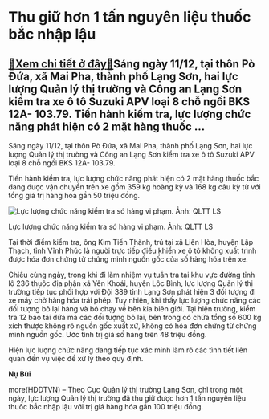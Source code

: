 Thu giữ hơn 1 tấn nguyên liệu thuốc bắc nhập lậu
================================================

[:gift:Xem chi tiết ở đây:gift:](https://hddtvn.com/thu-giu-hon-1-tan-nguyen-lieu-thuoc-bac-nhap-lau/)Sáng ngày 11/12, tại thôn Pò Đứa, xã Mai Pha, thành phố Lạng Sơn, hai lực lượng Quản lý thị trường và Công an Lạng Sơn kiểm tra xe ô tô Suzuki APV loại 8 chỗ ngồi BKS 12A- 103.79. Tiến hành kiểm tra, lực lượng chức năng phát hiện có 2 mặt hàng thuốc …
-----------------------------------------------------------------------------------------------------------------------------------------------------------------------------------------------------------------------------------------------------------


Sáng ngày 11/12, tại thôn Pò Đứa, xã Mai Pha, thành phố Lạng Sơn, hai lực lượng Quản lý thị trường và Công an Lạng Sơn kiểm tra xe ô tô Suzuki APV loại 8 chỗ ngồi BKS 12A- 103.79.


Tiến hành kiểm tra, lực lượng chức năng phát hiện có 2 mặt hàng thuốc bắc đang được vận chuyển trên xe gồm 359 kg hoàng kỳ và 168 kg câu kỳ tử với tổng giá trị hàng hóa gần 50 triệu đồng.





![Lực lượng chức năng kiểm tra só hàng vi phạm. Ảnh: QLTT LS](https://hddtvn.com/wp-content/uploads/2021/01/3345_duoc_lieu_-_1_tan.JPG.jpg "Lực lượng chức năng kiểm tra só hàng vi phạm. Ảnh: QLTT LS")


Lực lượng chức năng kiểm tra só hàng vi phạm. Ảnh: QLTT LS



Tại thời điểm kiểm tra, ông Kim Tiến Thành, trú tại xã Liên Hòa, huyện Lập Thạch, tỉnh Vĩnh Phúc là người trực tiếp điều khiển xe ô tô không xuất trình được hóa đơn chứng từ chứng minh nguồn gốc của số hàng hóa trên xe.


Chiều cùng ngày, trong khi đi làm nhiệm vụ tuần tra tại khu vực đường tỉnh lộ 236 thuộc địa phận xã Yên Khoái, huyện Lộc Bình, lực lượng Quản lý thị trường tiếp tục phối hợp với Đội 389 tỉnh Lạng Sơn phát hiện 3 đối tượng đi xe máy chở hàng hóa trái phép. Tuy nhiên, khi thấy lực lượng chức năng các đối tượng bỏ lại hàng và bỏ chạy về bên kia biên giới. Tại hiện trường, kiểm tra 12 bao tải dứa mà các đối tượng bỏ lại, bên trong có chứa tổng số 600 kg xích thược không rõ nguồn gốc xuất xứ, không có hóa đơn chứng từ chứng minh nguồn gốc. Ước tính trị giá số hàng trên 48 triệu đồng.


Hiện lực lượng chức năng đang tiếp tục xác minh làm rõ các tình tiết liên quan đến vụ việc để xử lý theo quy định.




**Nụ Bùi**



more(HDDTVN) – Theo Cục Quản lý thị trường Lạng Sơn, chỉ trong một ngày, lực lượng Quản lý thị trường đã thu giữ được hơn 1 tấn nguyên liệu thuốc bắc nhập lậu với trị giá hàng hóa gần 100 triệu đồng.

